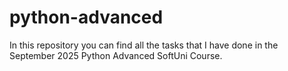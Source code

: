 # python-advanced
In this repository you can find all the tasks that I have done in the September 2025 Python Advanced SoftUni Course.
